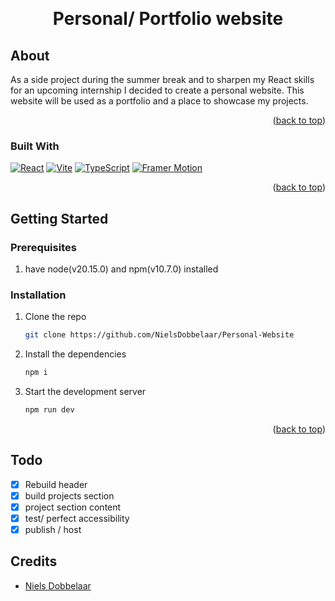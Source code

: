 <a name="readme-top"></a>

<br />
<div align="center">
  <h1 align="center">Personal/ Portfolio website</h1>
</div>

## About

As a side project during the summer break and to sharpen my React skills for an upcoming internship I decided to create a personal website. This website will be used as a portfolio and a place to showcase my projects.

<p align="right">(<a href="#readme-top">back to top</a>)</p>

### Built With

[![React][React-badge]][React-url]
[![Vite][Vite-badge]][Vite-url]
[![TypeScript][TypeScript-badge]][TypeScript-url]
[![Framer Motion][FramerMotion-badge]][FramerMotion-url]

<p align="right">(<a href="#readme-top">back to top</a>)</p>

## Getting Started

### Prerequisites

1. have node(v20.15.0) and npm(v10.7.0) installed

### Installation

1. Clone the repo
   ```sh
   git clone https://github.com/NielsDobbelaar/Personal-Website
   ```
2. Install the dependencies
   ```sh
   npm i
   ```
3. Start the development server
   ```sh
   npm run dev
   ```

<p align="right">(<a href="#readme-top">back to top</a>)</p>

## Todo

- [x] Rebuild header
- [x] build projects section
- [x] project section content
- [x] test/ perfect accessibility
- [x] publish / host

## Credits

- [Niels Dobbelaar](https://github.com/NielsDobbelaar)

[React-badge]: https://img.shields.io/badge/React-20232a?style=for-the-badge&logo=react&logoColor=61DAFB
[React-url]: https://reactjs.org/
[Vite-badge]: https://img.shields.io/badge/Vite-646CFF?style=for-the-badge&logo=vite&logoColor=ffffff
[Vite-url]: https://vitejs.dev/
[TypeScript-badge]: https://img.shields.io/badge/TypeScript-3178C6?style=for-the-badge&logo=typescript&logoColor=ffffff
[TypeScript-url]: https://www.typescriptlang.org/
[FramerMotion-badge]: https://img.shields.io/badge/Framer%20Motion-0055FF?style=for-the-badge&logo=framer&logoColor=ffffff
[FramerMotion-url]: https://www.framer.com/motion/
